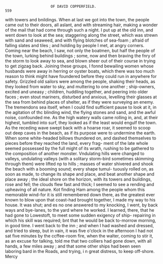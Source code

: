                          OF DAVID COPPERFIELD.                          559
  with towers and bnildings. When at last we got into the town, the
  people came out to their doors, all aslant, and with streaming hair,
  making a wonder of the mail that had come through such a night.
     I put up at the old inn, and went down to look at the sea; staggering
  along the street, which was strewn with sand and seaweed, and with flying
  blotches of sea-foam ; afraid of falling slates and tiles ; and holding by
 people I met, at angry corners. Coming near the beach, I saw, not only
 the boatmen, but half the people of the town, lurking behind buildings ;
 some, now and then braving the fnry of the storm to look away to sea,
 and blown sheer out of their course in trying to get zigzag back.
     Joining these groups, I fonnd bewailing women whose husbands were
 away in herring or oyster boats, which there was too much reason to
 think might have foundered before they could run in anywhere for safety.
 Grizzled old sailors were among the people, shaking their heads, as they
 looked from water to sky, and muttering to one another ; ship-owners,
 excited and uneasy ; children, huddling together, and peering into older
 faces ; even stout mariners, disturbed and anxious, levelling their glasses
 at the sea from behind places of shelter, as if they were surveying an
enemy.
    The tremendons sea itself, when I could find sufficient pause to look at
it, in the agitation of thc blinding wind, the flying stones and sand, and
the awful noise, confounded me. As the high watery walls came rolling in,
 and, at their highest, tumbled into surf, they looked as if the least would
 engulf the town. As the receding wave swept back with a hoarse roar, it
 seemed to scoop out deep caves in the beach, as if its purpose were to
undermine the earth. When some white-headed billows thundered on,
 and dashed themselves to pieces before they reached the land, every frag-
ment of the late whole seemed possessed by the full might of its wrath,
rushing to be gathered to the composition of another monster. Vndulating
hills were changed to valleys, undulating valleys (with a solitary storm-bird
 sometimes skimming through them) were lifted np to hills ; masses of water
 shivered and shook the beach with a booming sound; every shape tumul-
tuously rolled on, as soon as made, to change its shape and place, and beat
another shape and place away ; the ideal shore on the horizon, with its
towers and buildings, rose and fell; the clouds flew fast and thick; I
seemed to see a rending and upheaving of all nature.
    Kot finding Ham among the people whom this memorable wind-for
it is still remembered down there, as the greatest ever known to blow
upon that coast-had      brought together, I made my way to his house.
It was shut; and es no one answered to my knocking, I went, by back
ways and bye-lanes, to the yard where he worked. I learned, there, that
he had gone to Lowestoft, to meet some sudden exigency of ship-
repairing in which his skill was required; bnt that he would be back
to-morrow morning, in good time.
    I went back to the inn ; and when I had washed and dressed, and tried
to sleep, but in vain, it was five o'clock in the afternoon I had not sat
five minutes by the ccffee-room fire, when the walter, coming to stir it, as
an excuse for talking, told me that two colliers had gone down, with all
hands, a few miles away ; and that some other ships had been seen laboring
bard in the Roads, and trying, i n great distress, to keep off-shore. Mercy
